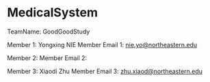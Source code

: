 # MedicalSystem

TeamName: GoodGoodStudy

Member 1: Yongxing NIE
Member Email 1: nie.yo@northeastern.edu

Member 2:
Member Email 2:

Member 3: Xiaodi Zhu
Member Email 3: zhu.xiaod@northeastern.edu
